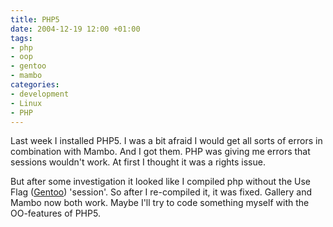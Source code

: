 ```yaml
---
title: PHP5
date: 2004-12-19 12:00 +01:00
tags:
- php
- oop
- gentoo
- mambo
categories:
- development
- Linux
- PHP
---
```

Last week I installed PHP5. I was a bit afraid I would get all sorts of errors in combination with Mambo. And I got them. PHP was giving me errors that sessions wouldn't work. At first I thought it was a rights issue. 

But after some investigation it looked like I compiled php without the Use Flag ([Gentoo](http://www.gentoo.org)) 'session'. So after I re-compiled it, it was fixed.
Gallery and Mambo now both work. Maybe I'll try to code something myself with the OO-features of PHP5. 